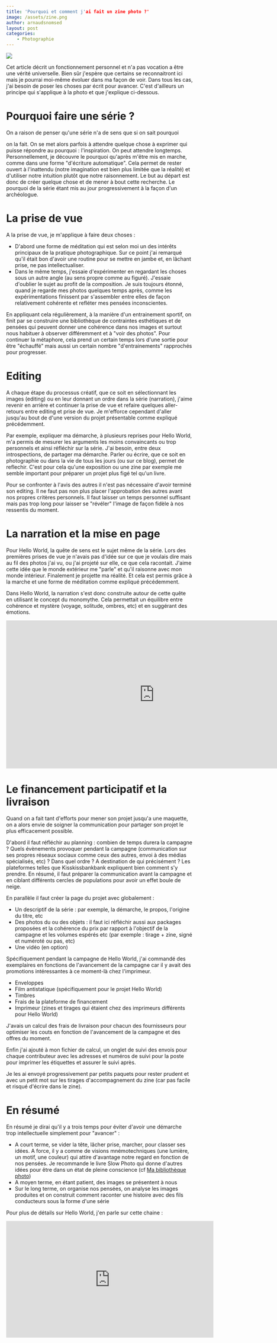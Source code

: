 ```yaml
---
title: 'Pourquoi et comment j'ai fait un zine photo ?'
image: /assets/zine.png
author: arnaudsnomsed
layout: post
categories:
    - Photographie
---
```


![](/assets/zine.png)

Cet article décrit un fonctionnement personnel et n'a pas vocation a
être une vérité universelle. Bien sûr j'espère que certains se
reconnaitront ici mais je pourrai moi-même évoluer dans ma façon de
voir. Dans tous les cas, j'ai besoin de poser les choses par écrit
pour avancer. C'est d'ailleurs un principe qui s'applique à la photo
et que j'explique ci-dessous.

# Pourquoi faire une série ?

On a raison de penser qu'une série n'a de sens que si on sait pourquoi
<!-- more -->
on la fait. On se met alors parfois à attendre quelque
chose à exprimer qui puisse répondre au pourquoi :
l'inspiration. On peut attendre longtemps. Personnellement, je découvre le pourquoi qu'après
m'être mis en marche, comme dans une forme "d'écriture
automatique". Cela permet de rester ouvert à l'inattendu (notre
imagination est bien plus limitée que la réalité) et d'utiliser notre
intuition plutôt que notre raisonnement.  Le but au départ est donc de
créer quelque chose et de mener à bout cette recherche. Le pourquoi de
la série étant mis au jour progressivement à la façon d'un
archéologue.


# La prise de vue

A la prise de vue, je m'applique à faire deux choses :

- D'abord une forme de méditation qui est selon moi un des intérêts
  principaux de la pratique photographique. Sur ce point j'ai remarqué
  qu'il était bon d'avoir une routine pour se mettre en jambe et, en
  lâchant prise, ne pas intellectualiser.
- Dans le même temps, j'essaie d'expérimenter en regardant les choses
  sous un autre angle (au sens propre comme au figuré). J'essaie
  d'oublier le sujet au profit de la composition. Je suis toujours
  étonné, quand je regarde mes photos quelques temps après, comme les
  expérimentations finissent par s'assembler entre elles de façon 
  relativement cohérente et refléter mes pensées inconscientes.

En appliquant cela régulièrement, à la manière d'un entrainement
sportif, on finit par se construire une bibliothèque de contraintes
esthétiques et de pensées qui peuvent donner une cohérence dans nos
images et surtout nous habituer à observer différemment et à "voir des
photos". Pour continuer la métaphore, cela prend un certain temps lors
d'une sortie pour être "échauffé" mais aussi un certain nombre
"d'entrainements" rapprochés pour progresser.


# Editing

A chaque étape du processus créatif, que ce soit en sélectionnant les
images (editing) ou en leur donnant un ordre dans la série
(narration), j'aime revenir en arrière et continuer la prise de vue et
refaire quelques aller-retours entre editing et prise de vue. Je
m'efforce cependant d'aller jusqu'au bout de d'une version du projet
présentable comme expliqué précédemment.

Par exemple, expliquer ma démarche, à plusieurs reprises pour Hello
World, m'a permis de mesurer les arguments les moins convaincants ou
trop personnels et ainsi réfléchir sur la série. J'ai besoin, entre
deux introspections, de partager ma démarche. Parler ou écrire, que ce
soit en photographie ou dans la vie de tous les jours (ou sur ce
blog), permet de reflechir. C'est pour cela qu'une exposition ou une
zine par exemple me semble important pour préparer un projet plus figé
tel qu'un livre.

Pour se confronter à l'avis des autres il n'est pas nécessaire d'avoir
terminé son editing. Il ne faut pas non plus placer l'approbation des
autres avant nos propres critères personnels. Il faut laisser un temps
personnel suffisant mais pas trop long pour laisser se "révéler"
l'image de façon fidèle à nos ressentis du moment.


# La narration et la mise en page

Pour Hello World, la quête de sens est le sujet même de la série. Lors
des premières prises de vue je n'avais pas d'idée sur ce que je
voulais dire mais au fil des photos j'ai vu, ou j'ai projeté sur elle,
ce que cela racontait. J'aime cette idée que le monde extérieur me
"parle" et qu'il raisonne avec mon monde intérieur. Finalement je
projette ma réalité. Et cela est permis grâce à la marche et une forme
de méditation comme expliqué précédemment.

Dans Hello World, la narration s'est donc construite autour de cette
quête en utilisant le concept du monomythe. Cela permettait un
équilibre entre cohérence et mystère (voyage, solitude, ombres, etc)
et en suggérant des émotions.

	       
<iframe id="data-blurb-bookshare-11130404" data-bindattr-125="125"
		height="400px" data-bindattr-126="126"
		width="800px" data-bindattr-127="127"
		src="https://www.blurb.fr/bookshare/app/index.html?bookId=11130404" data-bindattr-128="128"
		frameborder=0
		allowfullscreen=''
		onload='this.focus()'
		scrolling='no'>
		</iframe>

# Le financement participatif et la livraison

Quand on a fait tant d'efforts pour mener son projet jusqu'a une
maquette, on a alors envie de soigner la communication pour partager
son projet le plus efficacement possible.

D'abord il faut réfléchir au planning : combien de temps durera la
campagne ? Quels évènements provoquer pendant la campagne
(communication sur ses propres réseaux sociaux comme ceux des autres,
envoi à des médias spécialisés, etc) ? Dans quel ordre ? A destination
de qui précisément ? Les plateformes telles que Kisskissbankbank
expliquent bien comment s'y prendre. En résumé, il faut préparer la
communication avant la campagne et en ciblant différents cercles de
populations pour avoir un effet boule de neige.

En parallèle il faut créer la page du projet avec globalement :

- Un descriptif de la série : par exemple, la démarche, le propos,
  l'origine du titre, etc
- Des photos du ou des objets : il faut ici réfléchir aussi aux
  packages proposées et la cohérence du prix par rapport à l'objectif
  de la campagne et les volumes espérés etc (par exemple : tirage +
  zine, signé et numéroté ou pas, etc)
- Une vidéo (en option)

Spécifiquement pendant la campagne de Hello World, j'ai commandé des
exemplaires en fonctions de l'avancement de la campagne car il y avait
des promotions intéressantes à ce moment-là chez l'imprimeur.

- Enveloppes
- Film antistatique (spécifiquement pour le projet Hello World)
- Timbres
- Frais de la plateforme de financement
- Imprimeur (zines et tirages qui étaient chez des imprimeurs
  différents pour Hello World)

J'avais un calcul des frais de livraison pour chacun des fournisseurs
pour optimiser les couts en fonction de l'avancement de la campagne et
des offres du moment.

Enfin j'ai ajouté à mon fichier de calcul, un onglet de suivi des
envois pour chaque contributeur avec les adresses et numéros de suivi
pour la poste pour imprimer les étiquettes et assurer le suivi après.

Je les ai envoyé progressivement par petits paquets pour rester
prudent et avec un petit mot sur les tirages d'accompagnement du zine
(car pas facile et risqué d'écrire dans le zine).


# En résumé

En résumé je dirai qu'il y a trois temps pour éviter d'avoir une
démarche trop intellectuelle simplement pour "avancer" :

- A court terme, se vider la tête, lâcher prise, marcher, pour classer
  ses idées. A force, il y a comme de visions mnémotechniques (une
  lumière, un motif, une couleur) qui attire d'avantage notre regard
  en fonction de nos pensées. Je recommande le livre Slow Photo qui
  donne d'autres idées pour être dans un état de pleine conscience (cf
  [Ma bibliothèque
  photo](https://arnaudsnomsed.github.io/photographie/2022/12/01/bibliotheque-photo.html))
- A moyen terme, en étant patient, des images se présentent à nous
- Sur le long terme, on organise nos pensées, on analyse les images
  produites et on construit comment raconter une histoire avec des
  fils conducteurs sous la forme d'une série

Pour plus de détails sur Hello World, j'en parle sur cette chaine :

<center>
<iframe width="560" height="315" src="https://www.youtube.com/embed/4ooAYXZDruc" title="YouTube video player" frameborder="0" allow="accelerometer; autoplay; clipboard-write; encrypted-media; gyroscope; picture-in-picture; web-share" allowfullscreen></iframe>
</center>
